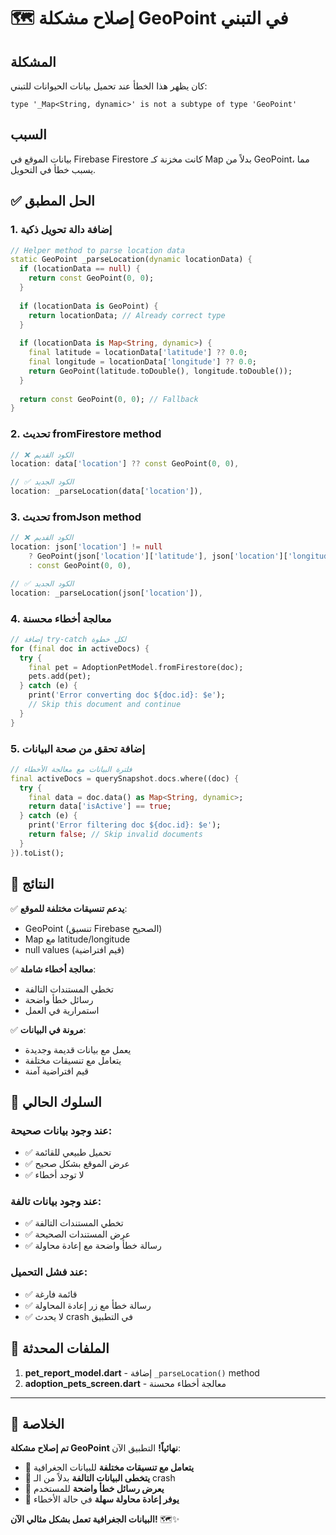 # 🗺️ إصلاح مشكلة GeoPoint في التبني

## المشكلة
كان يظهر هذا الخطأ عند تحميل بيانات الحيوانات للتبني:

```
type '_Map<String, dynamic>' is not a subtype of type 'GeoPoint'
```

## السبب
بيانات الموقع في Firebase Firestore كانت مخزنة كـ Map بدلاً من GeoPoint، مما يسبب خطأ في التحويل.

## ✅ الحل المطبق

### 1. إضافة دالة تحويل ذكية
```dart
// Helper method to parse location data
static GeoPoint _parseLocation(dynamic locationData) {
  if (locationData == null) {
    return const GeoPoint(0, 0);
  }
  
  if (locationData is GeoPoint) {
    return locationData; // Already correct type
  }
  
  if (locationData is Map<String, dynamic>) {
    final latitude = locationData['latitude'] ?? 0.0;
    final longitude = locationData['longitude'] ?? 0.0;
    return GeoPoint(latitude.toDouble(), longitude.toDouble());
  }
  
  return const GeoPoint(0, 0); // Fallback
}
```

### 2. تحديث fromFirestore method
```dart
// ❌ الكود القديم
location: data['location'] ?? const GeoPoint(0, 0),

// ✅ الكود الجديد
location: _parseLocation(data['location']),
```

### 3. تحديث fromJson method
```dart
// ❌ الكود القديم
location: json['location'] != null 
    ? GeoPoint(json['location']['latitude'], json['location']['longitude'])
    : const GeoPoint(0, 0),

// ✅ الكود الجديد
location: _parseLocation(json['location']),
```

### 4. معالجة أخطاء محسنة
```dart
// إضافة try-catch لكل خطوة
for (final doc in activeDocs) {
  try {
    final pet = AdoptionPetModel.fromFirestore(doc);
    pets.add(pet);
  } catch (e) {
    print('Error converting doc ${doc.id}: $e');
    // Skip this document and continue
  }
}
```

### 5. إضافة تحقق من صحة البيانات
```dart
// فلترة البيانات مع معالجة الأخطاء
final activeDocs = querySnapshot.docs.where((doc) {
  try {
    final data = doc.data() as Map<String, dynamic>;
    return data['isActive'] == true;
  } catch (e) {
    print('Error filtering doc ${doc.id}: $e');
    return false; // Skip invalid documents
  }
}).toList();
```

## 🎯 النتائج

✅ **يدعم تنسيقات مختلفة للموقع**:
- GeoPoint (تنسيق Firebase الصحيح)
- Map مع latitude/longitude
- null values (قيم افتراضية)

✅ **معالجة أخطاء شاملة**:
- تخطي المستندات التالفة
- رسائل خطأ واضحة
- استمرارية في العمل

✅ **مرونة في البيانات**:
- يعمل مع بيانات قديمة وجديدة
- يتعامل مع تنسيقات مختلفة
- قيم افتراضية آمنة

## 📱 السلوك الحالي

### عند وجود بيانات صحيحة:
- ✅ تحميل طبيعي للقائمة
- ✅ عرض الموقع بشكل صحيح
- ✅ لا توجد أخطاء

### عند وجود بيانات تالفة:
- ✅ تخطي المستندات التالفة
- ✅ عرض المستندات الصحيحة
- ✅ رسالة خطأ واضحة مع إعادة محاولة

### عند فشل التحميل:
- ✅ قائمة فارغة
- ✅ رسالة خطأ مع زر إعادة المحاولة
- ✅ لا يحدث crash في التطبيق

## 🔧 الملفات المحدثة

1. **pet_report_model.dart** - إضافة `_parseLocation()` method
2. **adoption_pets_screen.dart** - معالجة أخطاء محسنة

---

## 🚀 الخلاصة

**تم إصلاح مشكلة GeoPoint نهائياً!** التطبيق الآن:

- 🎯 **يتعامل مع تنسيقات مختلفة** للبيانات الجغرافية
- 🎯 **يتخطى البيانات التالفة** بدلاً من الـ crash
- 🎯 **يعرض رسائل خطأ واضحة** للمستخدم
- 🎯 **يوفر إعادة محاولة سهلة** في حالة الأخطاء

**البيانات الجغرافية تعمل بشكل مثالي الآن!** 🗺️✨ 